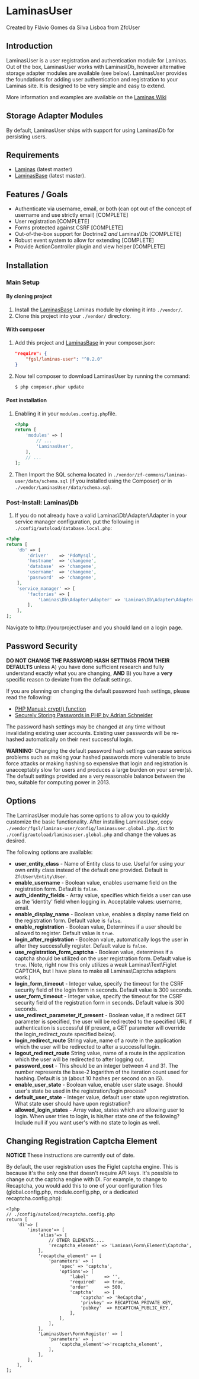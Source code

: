 LaminasUser
=======

Created by Flávio Gomes da Silva Lisboa from ZfcUser 

Introduction
------------

LaminasUser is a user registration and authentication module for Laminas.
Out of the box, LaminasUser works with Laminas\Db, however alternative storage adapter
modules are available (see below). LaminasUser provides the foundations for adding
user authentication and registration to your Laminas site. It is designed to be very
simple and easy to extend.

More information and examples are available on the [Laminas Wiki](https://github.com/fgsl/LaminasUser/wiki)

Storage Adapter Modules
-----------------------

By default, LaminasUser ships with support for using Laminas\Db for persisting users.

Requirements
------------

* [Laminas](https://github.com/laminas/laminas-mvc-skeleton) (latest master)
* [LaminasBase](https://github.com/fgsl/LaminasBase) (latest master).

Features / Goals
----------------

* Authenticate via username, email, or both (can opt out of the concept of
  username and use strictly email) [COMPLETE]
* User registration [COMPLETE]
* Forms protected against CSRF [COMPLETE]
* Out-of-the-box support for Doctrine2 _and_ Laminas\Db [COMPLETE]
* Robust event system to allow for extending [COMPLETE]
* Provide ActionController plugin and view helper [COMPLETE]

Installation
------------

### Main Setup

#### By cloning project

1. Install the [LaminasBase](https://github.com/fgsl/LaminasBase) Laminas module
   by cloning it into `./vendor/`.
2. Clone this project into your `./vendor/` directory.

#### With composer

1. Add this project and [LaminasBase](https://github.com/fgsl/LaminasBase) in your composer.json:

    ```json
    "require": {  
        "fgsl/laminas-user": "^0.2.0"  
    }  
    ```

2. Now tell composer to download LaminasUser by running the command:

    ```bash
    $ php composer.phar update
    ```

#### Post installation

1. Enabling it in your `modules.config.php`file.

    ```php
    <?php
    return [
        'modules' => [
            // ...
            'LaminasUser',
        ],
        // ...
    ];
    ```

2. Then Import the SQL schema located in `./vendor/zf-commons/laminas-user/data/schema.sql` (if you installed using the Composer) or in `./vendor/LaminasUser/data/schema.sql`.

### Post-Install: Laminas\Db

1. If you do not already have a valid Laminas\Db\Adapter\Adapter in your service
   manager configuration, put the following in `./config/autoload/database.local.php`:

```php
<?php
return [
    'db' => [
        'driver'    => 'PdoMysql',
        'hostname'  => 'changeme',
        'database'  => 'changeme',
        'username'  => 'changeme',
        'password'  => 'changeme',
    ],
    'service_manager' => [
        'factories' => [
            'Laminas\Db\Adapter\Adapter' => 'Laminas\Db\Adapter\AdapterServiceFactory',
        ],
    ],
];

```

Navigate to http://yourproject/user and you should land on a login page.

Password Security
-----------------

**DO NOT CHANGE THE PASSWORD HASH SETTINGS FROM THEIR DEFAULTS** unless A) you
have done sufficient research and fully understand exactly what you are
changing, **AND** B) you have a **very** specific reason to deviate from the
default settings.

If you are planning on changing the default password hash settings, please read
the following:

- [PHP Manual: crypt() function](http://php.net/manual/en/function.crypt.php)
- [Securely Storing Passwords in PHP by Adrian Schneider](http://www.syndicatetheory.com/labs/securely-storing-passwords-in-php)

The password hash settings may be changed at any time without invalidating existing
user accounts. Existing user passwords will be re-hashed automatically on their next
successful login.

**WARNING:** Changing the default password hash settings can cause serious
problems such as making your hashed passwords more vulnerable to brute force
attacks or making hashing so expensive that login and registration is
unacceptably slow for users and produces a large burden on your server(s). The
default settings provided are a very reasonable balance between the two,
suitable for computing power in 2013.

Options
-------

The LaminasUser module has some options to allow you to quickly customize the basic
functionality. After installing LaminasUser, copy
`./vendor/fgsl/laminas-user/config/laminasuser.global.php.dist` to
`./config/autoload/laminasuser.global.php` and change the values as desired.

The following options are available:

- **user_entity_class** - Name of Entity class to use. Useful for using your own
  entity class instead of the default one provided. Default is
  `ZfcUser\Entity\User`.
- **enable_username** - Boolean value, enables username field on the
  registration form. Default is `false`.
- **auth_identity_fields** - Array value, specifies which fields a user can
  use as the 'identity' field when logging in.  Acceptable values: username, email.
- **enable_display_name** - Boolean value, enables a display name field on the
  registration form. Default value is `false`.
- **enable_registration** - Boolean value, Determines if a user should be
  allowed to register. Default value is `true`.
- **login_after_registration** - Boolean value, automatically logs the user in
  after they successfully register. Default value is `false`.
- **use_registration_form_captcha** - Boolean value, determines if a captcha should
  be utilized on the user registration form. Default value is `true`. (Note,
  right now this only utilizes a weak Laminas\Text\Figlet CAPTCHA, but I have plans
  to make all Laminas\Captcha adapters work.)
- **login_form_timeout** - Integer value, specify the timeout for the CSRF security
  field of the login form in seconds. Default value is 300 seconds.
- **user_form_timeout** - Integer value, specify the timeout for the CSRF security
  field of the registration form in seconds. Default value is 300 seconds.
- **use_redirect_parameter_if_present** - Boolean value, if a redirect GET
  parameter is specified, the user will be redirected to the specified URL if
  authentication is successful (if present, a GET parameter will override the
  login_redirect_route specified below).
- **login_redirect_route** String value, name of a route in the application
  which the user will be redirected to after a successful login.
- **logout_redirect_route** String value, name of a route in the application which
  the user will be redirected to after logging out.
- **password_cost** - This should be an integer between 4 and 31. The number
  represents the base-2 logarithm of the iteration count used for hashing.
  Default is `10` (about 10 hashes per second on an i5).
- **enable_user_state** - Boolean value, enable user state usage. Should user's
  state be used in the registration/login process?
- **default_user_state** - Integer value, default user state upon registration.
  What state user should have upon registration?
- **allowed_login_states** - Array value, states which are allowing user to login.
  When user tries to login, is his/her state one of the following? Include null if
  you want user's with no state to login as well.

Changing Registration Captcha Element
-------------------------------------

**NOTICE** These instructions are currently out of date.

By default, the user registration uses the Figlet captcha engine.  This is
because it's the only one that doesn't require API keys.  It's possible to change
out the captcha engine with DI.  For example, to change to Recaptcha, you would
add this to one of your configuration files (global.config.php,
module.config.php, or a dedicated recaptcha.config.php):

    <?php
    // ./config/autoload/recaptcha.config.php
    return [
        'di'=> [
            'instance'=> [
                'alias'=> [
                    // OTHER ELEMENTS....
                    'recaptcha_element' => 'Laminas\Form\Element\Captcha',
                ],
                'recaptcha_element' => [
                    'parameters' => [
                        'spec' => 'captcha',
                        'options'=> [
                            'label'      => '',
                            'required'   => true,
                            'order'      => 500,
                            'captcha'    => [
                                'captcha' => 'ReCaptcha',
                                'privkey' => RECAPTCHA_PRIVATE_KEY,
                                'pubkey'  => RECAPTCHA_PUBLIC_KEY,
                            ],
                        ],
                    ],
                ],
                'LaminasUser\Form\Register' => [
                    'parameters' => [
                        'captcha_element'=>'recaptcha_element',
                    ],
                ],
            ],
        ],
    ];
